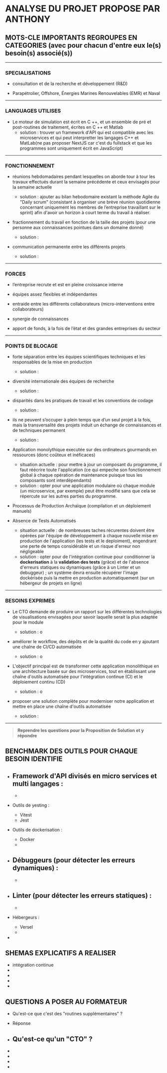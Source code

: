 # ANALYSE DU PROJET PROPOSE PAR ANTHONY

## MOTS-CLE IMPORTANTS REGROUPES EN CATEGORIES (avec pour chacun d'entre eux le(s) besoin(s) associé(s))

___
### SPECIALISATIONS

- consultation et de la recherche et développement (R&D)

- Parapétrolier, Offshore, Énergies Marines Renouvelables (EMR) et Naval

___
### LANGUAGES UTILISES

- Le moteur de simulation est écrit en C ++, et un ensemble de pré et post-routines de traitement, écrites en C ++ et Matlab
  - solution : trouver un framework d'API qui est compatible avec les microservices et qui peut interpretter les langages C++ et MatLab(ne pas proposer NextJS car c'est du fullstack et que les programmes sont uniquement écrit en JavaScript)

___
### FONCTIONNEMENT

- réunions hebdomadaires pendant lesquelles on aborde tour à tour les travaux effectués durant la semaine précédente et ceux envisagés pour la semaine actuelle
  - solution : ajouter au bilan hebodomaire existant la méthode Agile du "Daily scrum" (consistant à organiser une brève réunion quotidienne concernant uniquement les membres de l’entreprise travaillant sur le sprint) afin d'avoir un horizon à court terme du travail à réaliser.

- fractionnement du travail en fonction de la taille des projets (pour une personne aux connaissances pointues dans un domaine donné)
  - solution :

- communication permanente entre les différents projets
  - solution :

___
### FORCES

- l’entreprise recrute et est en pleine croissance interne

- équipes assez flexibles et indépendantes

- entraide entre les différents collaborateurs (micro-interventions entre collaborateurs)

- synergie de connaissances

- apport de fonds, à la fois de l’état et des grandes entreprises du secteur

___
### POINTS DE BLOCAGE

- forte séparation entre les équipes scientifiques techniques et les responsables de la mise en production
  - solution :

- diversité internationale des équipes de recherche
  - solution :

- disparités dans les pratiques de travail et les conventions de codage
  - solution :

- ils ne peuvent s’occuper à plein temps que d’un seul projet à la fois, mais la transversalité des projets induit un échange de connaissances et de techniques permanent
  - solution :

- Application monolythique executée sur des ordinateurs gourmands en ressources (donc coûteux et inéficaces)
  - situation actuelle : pour mettre à jour un composant du programme, il faut réécrire toute l'application (ce qui empeche son fonctionnement global à chaque opération de maintenance puisque tous les composants sont interdépendants)
  - solution : opter pour une application modulaire où chaque module (un microservice, par exemple) peut être modifié sans que cela se répercute sur les autres parties du programme.

- Processus de Production Archaïque (compilation et un déploiement manuels)
- Absence de Tests Automatisés
  - situation actuelle : de nombreuses taches récurentes doivent être opérées par l'équipe de développement à chaque nouvelle mise en production de l'application (les tests et le deploiment), engendrant une perte de temps considérable et un risque d'erreur non négligeable
  - solution : opter pour de l'intégration continue pour conditionner la **dockerisation** à la **validation des tests** (grâce) et de l'absence d'erreurs statiques ou dynamiques (grâce à un Linter et un debuggeur) ; un système devra ensuite récupérer l'image dockérisée puis la mettre en production automatiquement (sur un hébergeur de projets en ligne)  

___
### BESOINS EXPRIMES

- Le CTO demande de produire un rapport sur les différentes technologies de visualisations envisagées pour savoir laquelle serait la plus adaptée pour le module 
  - solution : o

- améliorer le workflow, des dépôts et de la qualité du code en y ajoutant une chaîne de CI/CD automatisée
  - solution : o

- L'objectif principal est de transformer cette application monolithique en une architecture basée sur des microservices, tout en établissant une chaîne d'outils automatisée pour l'intégration continue (CI) et le déploiement continu (CD)
  - solution : o


- proposer une solution complète pour moderniser notre application et mettre en place une chaîne d'outils automatisée
  - solution :

___

> **Reprendre les questions pour la Proposition de Solution et y répondre**



## BENCHMARK DES OUTILS POUR CHAQUE BESOIN IDENTIFIE

- Framework d'API divisés en micro services et multi langages :
  - 
  - 

- Outils de yesting :
  - Vitest
  - Jest

- Outils de dockerisation :
  - Docker
  - 

- Débuggeurs (pour détecter les erreurs dynamiques) :
  -
  -

- Linter (pour détecter les erreurs statiques) :
  - 
  -

- Hébergeurs :
  - Versel
  - 

-



## SHEMAS EXPLICATIFS A REALISER
- intégration continue
-
-
-
-


## QUESTIONS A POSER AU FORMATEUR

-  Qu'est-ce que c'est des "routines supplémentaires" ?
  - Réponse

- Qu'est-ce qu'un "CTO" ?
  -

-
-
-
-